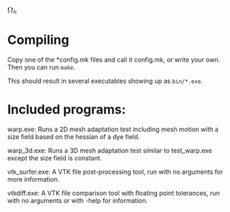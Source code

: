![$\Omega_h$](omega_h.png?raw=true "Omega sub h")

# Compiling

Copy one of the *config.mk files and call
it config.mk, or write your own.
Then you can run `make`.

This should result in several executables showing
up as `bin/*.exe`.

# Included programs:

warp.exe: Runs a 2D mesh adaptation test
including mesh motion with a size field based
on the hessian of a dye field.

warp_3d.exe: Runs a 3D mesh adaptation test
similar to test_warp.exe except the size field
is constant.

vtk_surfer.exe: A VTK file post-processing tool,
run with no arguments for more information.

vtkdiff.exe: A VTK file comparison tool with
floating point tolerances, run with no arguments
or with -help for information.
